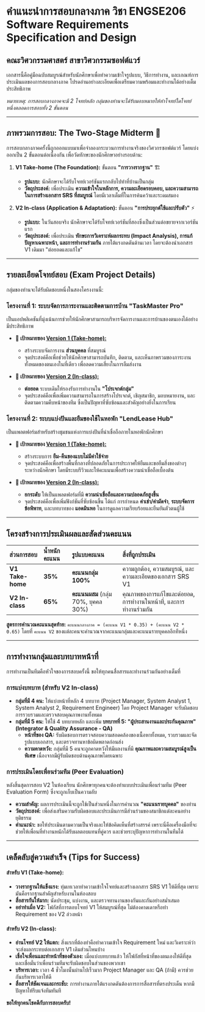 # **คำแนะนำการสอบกลางภาค วิชา ENGSE206 Software Requirements Specification and Design**
## คณะวิศวกรรมศาสตร์  สาขาวิศวกรรมซอฟต์แวร์
เอกสารนี้คือคู่มือฉบับสมบูรณ์สำหรับนักศึกษาเพื่อทำความเข้าใจรูปแบบ, วิธีการทำงาน, และเกณฑ์การประเมินผลของการสอบกลางภาค โปรดอ่านอย่างละเอียดเพื่อเตรียมความพร้อมและทำงานได้อย่างเต็มประสิทธิภาพ

*หมายเหตุ: การสอบกลางภาคจะมี 2 โจทย์หลัก กลุ่มของท่านจะได้รับมอบหมายให้ทำโจทย์ใดโจทย์หนึ่งตลอดการสอบทั้ง 2 ขั้นตอน*

---

## **ภาพรวมการสอบ: The Two-Stage Midterm 🚀**

การสอบกลางภาคครั้งนี้ถูกออกแบบมาเพื่อจำลองกระบวนการทำงานจริงของวิศวกรซอฟต์แวร์ โดยแบ่งออกเป็น 2 ขั้นตอนต่อเนื่องกัน เพื่อวัดทักษะของนักศึกษาอย่างรอบด้าน:

1.  **V1 Take-home (The Foundation):** ขั้นตอน **"การวางรากฐาน"** 🏗️
    * **รูปแบบ:** นักศึกษาจะได้รับโจทย์เวอร์ชันแรกกลับไปทำที่บ้านเป็นกลุ่ม
    * **วัตถุประสงค์:** เพื่อประเมิน **ความเข้าใจในหลักการ, ความละเอียดรอบคอบ, และความสามารถในการสร้างเอกสาร SRS ที่สมบูรณ์** โดยมีเวลาเต็มที่ในการค้นคว้าและระดมสมอง

2.  **V2 In-class (Application & Adaptation):** ขั้นตอน **"การประยุกต์ใช้และปรับตัว"** ⚡
    * **รูปแบบ:** ในวันสอบจริง นักศึกษาจะได้รับโจทย์เวอร์ชันที่สองซึ่งเป็นส่วนต่อขยายจากเวอร์ชันแรก
    * **วัตถุประสงค์:** เพื่อประเมิน **ทักษะการวิเคราะห์ผลกระทบ (Impact Analysis), การแก้ปัญหาเฉพาะหน้า, และการทำงานร่วมกัน** ภายใต้แรงกดดันด้านเวลา โดยจะต้องนำเอกสาร V1 เดิมมา "ต่อยอดและแก้ไข"

---

## **รายละเอียดโจทย์สอบ (Exam Project Details)**

กลุ่มของท่านจะได้รับผิดชอบหนึ่งในสองโครงงานนี้:

### **โครงงานที่ 1: ระบบจัดการภาระงานและติดตามการบ้าน "TaskMaster Pro"**
เป็นแอปพลิเคชันที่มุ่งเน้นการช่วยให้นักศึกษาสามารถบริหารจัดการงานและการบ้านของตนเองได้อย่างมีประสิทธิภาพ

* **🎯 เป้าหมายของ [Version 1 (Take-home):](TaskMaster-Pro/v1.md)**
    * สร้างระบบจัดการงาน **ส่วนบุคคล** ที่สมบูรณ์
    * จุดประสงค์คือเพื่อช่วยให้นักศึกษาสามารถบันทึก, ติดตาม, และเห็นภาพรวมของภาระงานทั้งหมดของตนเองในที่เดียว เพื่อลดความเสี่ยงในการลืมส่งงาน

* **🎯 เป้าหมายของ [Version 2 (In-class):](TaskMaster-Pro/v2.md)**
    * **ต่อยอด** ระบบเดิมให้รองรับการทำงานใน **"โปรเจกต์กลุ่ม"**
    * จุดประสงค์คือเพื่อเพิ่มความสามารถในการสร้างโปรเจกต์, เชิญสมาชิก, มอบหมายงาน, และติดตามความคืบหน้าของทีม ซึ่งเป็นปัญหาที่ซับซ้อนและสำคัญอย่างยิ่งในการเรียน

### **โครงงานที่ 2: ระบบแบ่งปันและยืมของใช้ในหอพัก "LendLease Hub"**
เป็นแพลตฟอร์มสำหรับสร้างชุมชนแห่งการแบ่งปันที่น่าเชื่อถือภายในหอพักนักศึกษา

* **🎯 เป้าหมายของ [Version 1 (Take-home):](LendLease-Hub/v1.md)**
    * สร้างระบบการ **ยืม-คืนของแบบไม่มีค่าใช้จ่าย**
    * จุดประสงค์คือเพื่อสร้างพื้นที่กลางที่ปลอดภัยในการประกาศให้ยืมและขอยืมสิ่งของต่างๆ ระหว่างนักศึกษา โดยมีระบบรีวิวและให้คะแนนเพื่อสร้างความน่าเชื่อถือเบื้องต้น

* **🎯 เป้าหมายของ [Version 2 (In-class):](LendLease-Hub/v2.md)**
    * **ยกระดับ** ให้เป็นแพลตฟอร์มที่มี **ความน่าเชื่อถือและความปลอดภัยสูงขึ้น**
    * จุดประสงค์คือเพื่อเพิ่มฟังก์ชันที่ซับซ้อนขึ้น ได้แก่ การกำหนด **ค่าเช่า/ค่ามัดจำ**, **ระบบจัดการข้อพิพาท**, และบทบาทของ **แอดมินหอ** ในการดูแลความเรียบร้อยและยืนยันตัวตนผู้ใช้

---

## **โครงสร้างการประเมินผลและสัดส่วนคะแนน**

| ส่วนการสอบ | น้ำหนักคะแนน | รูปแบบคะแนน | สิ่งที่ถูกประเมิน |
| :--- | :--- | :--- | :--- |
| **V1 Take-home** | **35%** | **คะแนนกลุ่ม 100%** | ความถูกต้อง, ความสมบูรณ์, และความละเอียดของเอกสาร SRS V1 |
| **V2 In-class** | **65%** | **คะแนนผสม** (กลุ่ม 70%, บุคคล 30%) | คุณภาพของการแก้ไขและต่อยอด, การทำงานในหน้าที่, และการทำงานร่วมกัน |

**สูตรการคำนวณคะแนนสุดท้าย:**
`คะแนนกลางภาค = (คะแนน V1 * 0.35) + (คะแนน V2 * 0.65)`
โดยที่ `คะแนน V2` ของแต่ละคนจะคำนวณจากคะแนนกลุ่มและคะแนนรายบุคคลอีกทีหนึ่ง

---

## **การทำงานกลุ่มและบทบาทหน้าที่**

การทำงานเป็นทีมคือหัวใจของการสอบครั้งนี้ ขอให้ทุกคนสื่อสารและทำงานร่วมกันอย่างเต็มที่

### **การแบ่งบทบาท (สำหรับ V2 In-class)**

* **กลุ่มที่มี 4 คน:** ให้แบ่งหน้าที่หลัก 4 บทบาท (Project Manager, System Analyst 1, System Analyst 2, Requirement Engineer) โดย Project Manager จะรับผิดชอบการรวบรวมและตรวจสอบคุณภาพงานทั้งหมด
* **กลุ่มที่มี 5 คน:** ให้ใช้ 4 บทบาทหลัก และเพิ่ม **บทบาทที่ 5: "ผู้ประสานงานและประกันคุณภาพ" (Integrator & Quality Assurance - QA)**
    * **หน้าที่ของ QA:** รับผิดชอบการตรวจสอบความสอดคล้องของเนื้อหาทั้งหมด, รวบรวมและจัดรูปแบบเอกสาร, และตรวจทานหาข้อผิดพลาดก่อนส่ง
    * **ความคาดหวัง:** กลุ่มที่มี 5 คนจะถูกคาดหวังให้มีผลงานที่มี **คุณภาพและความสมบูรณ์สูงเป็นพิเศษ** เนื่องจากมีผู้รับผิดชอบด้านคุณภาพโดยเฉพาะ

### **การประเมินโดยเพื่อนร่วมทีม (Peer Evaluation)**

หลังสิ้นสุดการสอบ V2 ในห้องเรียน นักศึกษาทุกคนจะต้องทำแบบประเมินเพื่อนร่วมทีม (Peer Evaluation Form) ซึ่งจะถูกเก็บเป็นความลับ

* **ความสำคัญ:** ผลการประเมินนี้จะถูกใช้เป็นส่วนหนึ่งในการคำนวณ **"คะแนนรายบุคคล"** ของท่าน
* **วัตถุประสงค์:** เพื่อส่งเสริมความรับผิดชอบและประเมินการมีส่วนร่วมของสมาชิกแต่ละคนอย่างยุติธรรม
* **คำแนะนำ:** ขอให้ประเมินตามความเป็นจริงและให้ข้อคิดเห็นที่สร้างสรรค์ เพราะนี่คือเครื่องมือที่จะช่วยให้เพื่อนที่ทำงานหนักได้รับผลตอบแทนที่คู่ควร และช่วยระบุปัญหาการทำงานในทีมได้

---

## **เคล็ดลับสู่ความสำเร็จ (Tips for Success)**

#### **สำหรับ V1 (Take-home):**
* **วางรากฐานให้แข็งแรง:** ทุ่มเทเวลาทำความเข้าใจโจทย์และสร้างเอกสาร SRS V1 ให้ดีที่สุด เพราะมันคือรากฐานสำคัญสำหรับงานในห้องสอบ
* **สื่อสารกันให้มาก:** นัดประชุม, แบ่งงาน, และตรวจทานงานของกันและกันอย่างสม่ำเสมอ
* **อย่าทำเผื่อ V2:** โฟกัสที่การตอบโจทย์ V1 ให้สมบูรณ์ที่สุด ไม่ต้องคาดเดาหรือทำ Requirement ของ V2 ล่วงหน้า

#### **สำหรับ V2 (In-class):**
* **อ่านโจทย์ V2 ให้แตก:** สิ่งแรกที่ต้องทำคือทำความเข้าใจ Requirement ใหม่ และวิเคราะห์ว่าจะส่งผลกระทบต่อเอกสาร V1 เดิมส่วนไหนบ้าง
* **เชื่อใจเพื่อนและทำหน้าที่ของตัวเอง:** เมื่อแบ่งบทบาทแล้ว ให้โฟกัสที่หน้าที่ของตนเองให้ดีที่สุด และเชื่อมั่นว่าเพื่อนร่วมทีมจะรับผิดชอบในส่วนของพวกเขา
* **บริหารเวลา:** เวลา 4 ชั่วโมงนั้นผ่านไปเร็วมาก Project Manager และ QA (ถ้ามี) ควรช่วยกันบริหารเวลาให้ดี
* **สื่อสารให้ชัดเจนและกระชับ:** การทำงานภายใต้แรงกดดันต้องการการสื่อสารที่ตรงประเด็น หากมีปัญหาให้รีบแจ้งทีมทันที

**ขอให้ทุกคนโชคดีกับการสอบครับ!**
